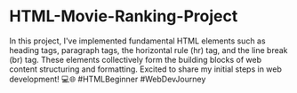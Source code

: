 # HTML-Movie-Ranking-Project
In this project, I've implemented fundamental HTML elements such as heading tags, paragraph tags, the horizontal rule (hr) tag, and the line break (br) tag. These elements collectively form the building blocks of web content structuring and formatting. Excited to share my initial steps in web development! 💻🌐 #HTMLBeginner #WebDevJourney
